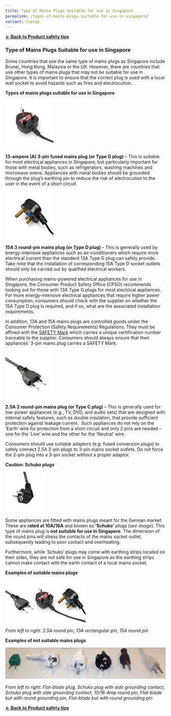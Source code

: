 ```yaml
---
title: Type of Mains Plugs Suitable for use in Singapore
permalink: /types-of-mains-plugs-suitable-for-use-in-singapore/
variant: tiptap
---
```

<p><strong><a href="https://www.consumerproductsafety.gov.sg/consumers/product-safety-tips/home-appliances-and-furniture/" rel="noopener noreferrer nofollow" target="_blank">← Back to Product safety tips</a></strong>
</p>
<h3>Type of Mains Plugs Suitable for use in Singapore</h3>
<p>Some countries that use the same type of mains plugs as Singapore include
Brunei, Hong Kong, Malaysia or the UK. However, there are countries that
use other types of mains plugs that may not be suitable for use in Singapore.
It is important to ensure that the correct plug is used with a local wall
socket to avoid hazards such as fires and electrocution.</p>
<p><strong>Types of mains plugs suitable for use in Singapore</strong>
</p>
<div class="isomer-image-wrapper">
<img style="width: 30%;" height="auto" width="100%" alt="mains plugs 2" src="/images/consumers/did-you-know/types-of-mains-plugs/mains-plugs-2.jpg">
</div>
<p><strong>13-ampere (A) 3-pin fused mains plug (or Type G plug)</strong>&nbsp;–
This is suitable for most electrical appliances in Singapore, but particularly
important for those with metal bodies, such as refrigerators, washing machines
and microwave ovens. Appliances with metal bodies should be grounded through
the plug’s earthing pin to reduce the risk of electrocution to the user
in the event of a short circuit.</p>
<div class="isomer-image-wrapper">
<img style="width: 30%;" height="auto" width="100%" alt="mains plugs 3" src="/images/consumers/did-you-know/types-of-mains-plugs/mains-plugs-3.jpg">
</div>
<p><strong>15A 3 round-pin mains plug</strong>&nbsp;<strong>(or Type D plug) </strong>–
This is generally used by energy-intensive appliances such as air-conditioners
which require more electrical current than the standard 13A Type G plug
can safely provide. Take note that the installation of corresponding 15A
Type D socket outlets should only be carried out by qualified electrical
workers.</p>
<p>When purchasing mains-powered electrical appliances for use in Singapore,
the Consumer Product Safety Office (CPSO) recommends looking out for those
with 13A Type G plugs for most electrical appliances. For more energy-intensive
electrical appliances that require higher power consumption, consumers
should check with the supplier on whether the 15A Type D plug is required,
and if so, what are the associated installation requirements.</p>
<p>In addition, 13A and 15A mains plugs are controlled goods under the Consumer
Protection (Safety Requirements) Regulations. They must be affixed with
the <a href="https://www.consumerproductsafety.gov.sg/consumers/choose-safer-products/look-for-the-safety-mark/" rel="noopener noreferrer nofollow" target="_blank">SAFETY Mark</a> which
carries a unique certification number traceable to the supplier. Consumers
should always ensure that their appliances’ 3-pin mains plug carries a
SAFETY Mark.</p>
<div class="isomer-image-wrapper">
<img style="width: 30%;" height="auto" width="100%" alt="mains plugs 1" src="/images/consumers/did-you-know/types-of-mains-plugs/mains-plugs-1.jpg">
</div>
<p><strong>2.5A 2 round-pin mains plug (or Type C plug)</strong>&nbsp;– This
is generally used for low-power appliances (e.g., TV, DVD, and audio sets)
that are designed with internal safety features, such as double insulation,
that provide sufficient protection against leakage current. &nbsp;Such
appliances do not rely on the ‘Earth’ wire for protection from a short
circuit and only 2 pins are needed – one for the ‘Live’ wire and the other
for the ‘Neutral’ wire.</p>
<p>Consumers should use suitable adaptors (e.g. fused conversion plugs) to
safely connect 2.5A 2-pin plugs to 3-pin mains socket outlets. Do not force
the 2-pin plug into a 3-pin socket without a proper adaptor.</p>
<p><strong>Caution: Schuko plugs</strong>
</p>
<div class="isomer-image-wrapper">
<img style="width: 25%;" height="auto" width="100%" alt="mains plugs 4" src="/images/consumers/did-you-know/types-of-mains-plugs/mains-plugs-4.jpg">
</div>
<p>Some appliances are fitted with mains plugs meant for the German market.
These are&nbsp;<strong>rated at 10A/16A</strong>&nbsp;and known as&nbsp;<strong>‘Schuko’</strong>&nbsp;plugs
(<em>see image</em>). This type of mains plug is&nbsp;<strong>not suitable for use in Singapore</strong>.
The dimension of the round pins will stress the contacts of the mains socket
outlet, subsequently leading to poor contact and overheating.</p>
<p>Furthermore, while ‘Schuko’ plugs may come with earthing strips located
on their sides, they are not safe for use in Singapore as the earthing
strips cannot make contact with the earth contact of a local mains socket.</p>
<p><strong>Examples of suitable mains plugs</strong>
</p>
<div class="isomer-image-wrapper">
<img style="width: 50%;" height="auto" width="100%" alt="mains plugs 5" src="/images/consumers/did-you-know/types-of-mains-plugs/mains-plugs-5.jpg">
</div>
<p><em>From left to right: 2.5A round pin, 13A rectangular pin, 15A round pin</em>
</p>
<p><strong>Examples of not suitable mains plugs</strong>
</p>
<div class="isomer-image-wrapper">
<img style="width: 100%" height="auto" width="100%" alt="non approved mains plugs" src="/images/consumers/did-you-know/types-of-mains-plugs/non-approved-mains-plugs.jpg">
</div>
<p><em>From left to right: Flat-blade plug, Schuko plug with side grounding contact, Schuko plug with side grounding contact, 10/16-Amp round pin, Flat-blade but with round grounding pin, Flat-blade but with round grounding pin</em>
</p>
<p><strong><a href="/consumers/product-safety-tips/home-appliances-and-furniture" rel="noopener noreferrer nofollow" target="_blank">← Back to Product safety tips</a></strong>
</p>
